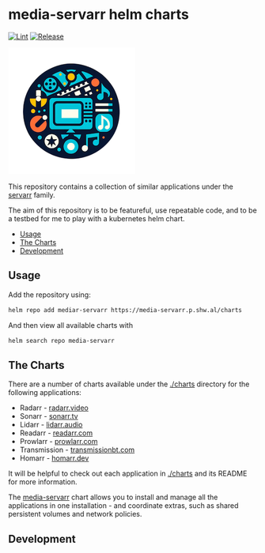 # media-servarr helm charts

[![Lint](https://github.com/drinkataco/media-servarr/actions/workflows/lint.yml/badge.svg)](https://github.com/drinkataco/media-servarr/actions/workflows/lint.yml)
[![Release](https://github.com/DiceTechnology/drinkataco/media-servarr/workflows/release.yml/badge.svg)](https://github.com/drinkataco/media-servarr/actions/workflows/package.yml)

![media-servarr](./icon.png)

This repository contains a collection of similar applications under the [servarr](https://wiki.servarr.com/) family.

The aim of this repository is to be featureful, use repeatable code, and to be a testbed for me to play with a kubernetes helm chart.

<!-- vim-md-toc format=bullets ignore=^TODO$ -->
* [Usage](#usage)
* [The Charts](#the-charts)
* [Development](#development)
<!-- vim-md-toc END -->

## Usage

Add the repository using:

```bash
helm repo add mediar-servarr https://media-servarr.p.shw.al/charts
```

And then view all available charts with

```bash
helm search repo media-servarr
```

## The Charts

There are a number of charts available under the [./charts](./charts) directory for the following applications:

- Radarr - [radarr.video](https://radarr.video/)
- Sonarr - [sonarr.tv](https://sonarr.tv/)
- Lidarr - [lidarr.audio](https://lidarr.audio/)
- Readarr - [readarr.com](https://readarr.com/)
- Prowlarr - [prowlarr.com](https://prowlarr.com/)
- Transmission - [transmissionbt.com](https://transmissionbt.com)
- Homarr - [homarr.dev](https://homarr.dev/)

It will be helpful to check out each application in [./charts](./charts) and its README for more information.

The [media-servarr](./charts/media-servarr/) chart allows you to install and manage all the applications in one installation - and coordinate extras, such as shared persistent volumes and network policies.

## Development

